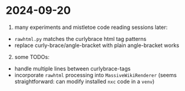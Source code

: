 # 2024-09-20

1. many experiments and mistletoe code reading sessions later:  
 - `rawhtml.py` matches the curlybrace html tag patterns
 - replace curly-brace/angle-bracket with plain angle-bracket works
 
2. some TODOs:  
 - handle multiple lines between curlybrace-tags  
 - incorporate `rawhtml` processing into `MassiveWikiRenderer`
   (seems straightforward: can modify installed `nxc` code in a `venv`)
